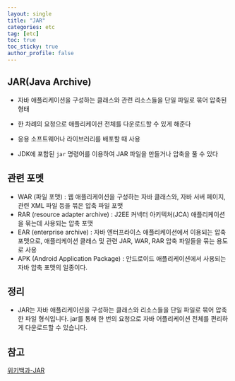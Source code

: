 ```yaml
---
layout: single
title: "JAR"
categories: etc
tag: [etc]
toc: true
toc_sticky: true
author_profile: false
---
```

## JAR(Java Archive)

* 자바 애플리케이션을 구성하는 클래스와 관련 리소스들을 단일 파일로 묶어 압축된 형태
* 한 차례의 요청으로 애플리케이션 전체를 다운로드할 수 있게 해준다
* 응용 소프트웨어나 라이브러리를 배포할 때 사용

*  JDK에 포함된 `jar` 명령어를 이용하여 JAR 파일을 만들거나 압축을 풀 수 있다



## 관련 포멧

- WAR (파일 포맷) : 웹 애플리케이션을 구성하는 자바 클래스와, 자바 서버 페이지, 관련 XML 파일 등을 묶은 압축 파일 포맷
- RAR (resource adapter archive) : J2EE 커넥터 아키텍처(JCA) 애플리케이션을 묶는데 사용되는 압축 포맷
- EAR (enterprise archive) : 자바 엔터프라이스 애플리케이션에서 이용되는 압축 포맷으로, 애플리케이션 클래스 및 관련 JAR, WAR, RAR 압축 파일들을 묶는 용도로 사용
- APK (Android Application Package) : 안드로이드 애플리케이션에서 사용되는 자바 압축 포맷의 일종이다.



## 정리

* JAR는 자바 애플리케이션을 구성하는 클래스와 리소스들을 단일 파일로 묶어 압축한 파일 형식입니다. jar를 통해 한 번의 요청으로 자바 어플리케이션 전체를 편리하게 다운로드할 수 있습니다.



## 참고

<a href="https://ko.wikipedia.org/wiki/Plain_Old_Java_Object" target="_blank">위키백과-JAR</a>



